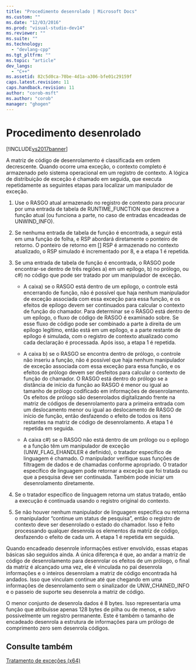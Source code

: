 ```yaml
---
title: "Procedimento desenrolado | Microsoft Docs"
ms.custom: ""
ms.date: "12/03/2016"
ms.prod: "visual-studio-dev14"
ms.reviewer: ""
ms.suite: ""
ms.technology: 
  - "devlang-cpp"
ms.tgt_pltfrm: ""
ms.topic: "article"
dev_langs: 
  - "C++"
ms.assetid: 82c5d0ca-70be-4d1a-a306-bfe01c29159f
caps.latest.revision: 11
caps.handback.revision: 11
author: "corob-msft"
ms.author: "corob"
manager: "ghogen"
---
```

# Procedimento desenrolado
[!INCLUDE[vs2017banner](../assembler/inline/includes/vs2017banner.md)]

A matriz de código de desenrolamento é classificada em ordem decrescente.  Quando ocorre uma exceção, o contexto completo é armazenado pelo sistema operacional em um registro de contexto.  A lógica de distribuição de exceção é chamado em seguida, que executa repetidamente as seguintes etapas para localizar um manipulador de exceção.  
  
1.  Use o RASGO atual armazenado no registro de contexto para procurar por uma entrada de tabela de RUNTIME\_FUNCTION que descreve a função atual \(ou funciona a parte, no caso de entradas encadeadas de UNWIND\_INFO\).  
  
2.  Se nenhuma entrada de tabela de função é encontrada, a seguir está em uma função de folha, e RSP abordará diretamente o ponteiro de retorno.  O ponteiro de retorno em \[\] RSP é armazenado no contexto atualizado, o RSP simulado é incrementado por 8, e a etapa 1 é repetida.  
  
3.  Se uma entrada de tabela de função é encontrada, o RASGO pode encontrar\-se dentro de três regiões a\) em um epílogo, b\) no prólogo, ou c\#\) no código que pode ser tratado por um manipulador de exceção.  
  
    -   A caixa\) se o RASGO está dentro de um epílogo, o controle está encerrando de função, não é possível que haja nenhum manipulador de exceção associada com essa exceção para essa função, e os efeitos de epílogo devem ser continuados para calcular o contexto de função do chamador.  Para determinar se o RASGO está dentro de um epílogo, o fluxo de código de RASGO é examinado sobre.  Se esse fluxo de código pode ser combinado a parte à direita de um epílogo legítimo, então está em um epílogo, e a parte restante de epílogo é simulada, com o registro de contexto atualizado como cada declaração é processada.  Após isso, a etapa 1 é repetida.  
  
    -   A caixa b\) se o RASGO se encontra dentro de prólogo, o controle não inseriu a função, não é possível que haja nenhum manipulador de exceção associada com essa exceção para essa função, e os efeitos de prólogo devem ser desfeitos para calcular o contexto de função do chamador.  O RASGO está dentro do prólogo se a distância de início da função ao RASGO é menor ou igual ao tamanho de prólogo codificado em informações de desenrolamento.  Os efeitos de prólogo são desenrolados digitalizando frente na matriz de códigos de desenrolamento para a primeira entrada com um deslocamento menor ou igual ao deslocamento de RASGO de início de função, então desfazendo o efeito de todos os itens restantes na matriz de código de desenrolamento.  A etapa 1 é repetida em seguida.  
  
    -   A caixa c\#\) se o RASGO não está dentro de um prólogo ou o epílogo e a função têm um manipulador de exceção \(UNW\_FLAG\_EHANDLER é definido\), o tratador específico de linguagem é chamado.  O manipulador verifique suas funções de filtragem de dados e de chamadas conforme apropriado.  O tratador específico de linguagem pode retornar a exceção que foi tratada ou que a pesquisa deve ser continuada.  Também pode iniciar um desenrolamento diretamente.  
  
4.  Se o tratador específico de linguagem retorna um status tratado, então a execução é continuada usando o registro original do contexto.  
  
5.  Se não houver nenhum manipulador de linguagem específica ou retorna o manipulador “continue um status de pesquisa”, então o registro de contexto deve ser desenrolado o estado do chamador.  Isso é feito processando qualquer desenrola os elementos da matriz de código, desfazendo o efeito de cada um.  A etapa 1 é repetida em seguida.  
  
 Quando encadeado desenrole informações estiver envolvido, essas etapas básicas são seguidos ainda.  A única diferença é que, ao andar a matriz de código de desenrolamento para desenrolar os efeitos de um prólogo, o final da matriz é alcançado uma vez, ele é vinculada no pai desenrola informações e o inteiros desenrolam a matriz de código encontrada há andados.  Isso que vinculam continue até que chegando em uma informações de desenrolamento sem o sinalizador de UNW\_CHAINED\_INFO e o passeio de suporte seu desenrola a matriz de código.  
  
 O menor conjunto de desenrola dados é 8 bytes.  Isso representaria uma função que atribuísse apenas 128 bytes de pilha ou de menos, e salvo possivelmente um registro permanente.  Este é também o tamanho de encadeado desenrola a estrutura de informações para um prólogo de comprimento zero sem desenrola códigos.  
  
## Consulte também  
 [Tratamento de exceções \(x64\)](../build/exception-handling-x64.md)